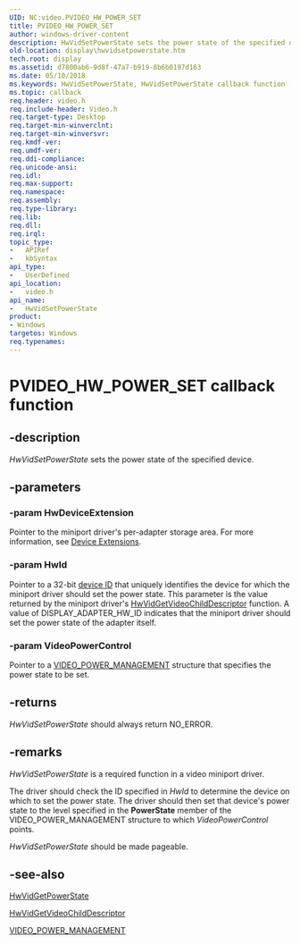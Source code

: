 ```yaml
---
UID: NC:video.PVIDEO_HW_POWER_SET
title: PVIDEO_HW_POWER_SET
author: windows-driver-content
description: HwVidSetPowerState sets the power state of the specified device.
old-location: display\hwvidsetpowerstate.htm
tech.root: display
ms.assetid: d7800ab6-9d8f-47a7-b919-8b6b0197d163
ms.date: 05/10/2018
ms.keywords: HwVidSetPowerState, HwVidSetPowerState callback function [Display Devices], PVIDEO_HW_POWER_SET, PVIDEO_HW_POWER_SET callback, VideoMiniport_Functions_22a6c5ae-0c31-48a6-8882-06edfea32c1a.xml, display.hwvidsetpowerstate, video/HwVidSetPowerState
ms.topic: callback
req.header: video.h
req.include-header: Video.h
req.target-type: Desktop
req.target-min-winverclnt: 
req.target-min-winversvr: 
req.kmdf-ver: 
req.umdf-ver: 
req.ddi-compliance: 
req.unicode-ansi: 
req.idl: 
req.max-support: 
req.namespace: 
req.assembly: 
req.type-library: 
req.lib: 
req.dll: 
req.irql: 
topic_type:
-	APIRef
-	kbSyntax
api_type:
-	UserDefined
api_location:
-	video.h
api_name:
-	HwVidSetPowerState
product:
- Windows
targetos: Windows
req.typenames: 
---
```


# PVIDEO_HW_POWER_SET callback function


## -description


<i>HwVidSetPowerState</i> sets the power state of the specified device.


## -parameters




### -param HwDeviceExtension

Pointer to the miniport driver's per-adapter storage area. For more information, see <a href="https://msdn.microsoft.com/library/windows/hardware/ff543119">Device Extensions</a>.


### -param HwId

Pointer to a 32-bit <a href="https://msdn.microsoft.com/86688b5d-575d-42e1-9158-7ffba1aaf1d3">device ID</a> that uniquely identifies the device for which the miniport driver should set the power state. This parameter is the value returned by the miniport driver's <a href="https://msdn.microsoft.com/175030c1-95d9-4a3b-976c-16e04852cb91">HwVidGetVideoChildDescriptor</a> function. A value of DISPLAY_ADAPTER_HW_ID indicates that the miniport driver should set the power state of the adapter itself.


### -param VideoPowerControl

Pointer to a <a href="https://msdn.microsoft.com/library/windows/hardware/ff570542">VIDEO_POWER_MANAGEMENT</a> structure that specifies the power state to be set.


## -returns



<i>HwVidSetPowerState</i> should always return NO_ERROR.




## -remarks



<i>HwVidSetPowerState</i> is a required function in a video miniport driver.

The driver should check the ID specified in <i>HwId</i> to determine the device on which to set the power state. The driver should then set that device's power state to the level specified in the <b>PowerState</b> member of the VIDEO_POWER_MANAGEMENT structure to which <i>VideoPowerControl</i> points.

<i>HwVidSetPowerState</i> should be made pageable.




## -see-also




<a href="https://msdn.microsoft.com/747cfbfb-2a38-4a0d-b8c6-662d0c3967ba">HwVidGetPowerState</a>



<a href="https://msdn.microsoft.com/175030c1-95d9-4a3b-976c-16e04852cb91">HwVidGetVideoChildDescriptor</a>



<a href="https://msdn.microsoft.com/library/windows/hardware/ff570542">VIDEO_POWER_MANAGEMENT</a>
 

 

